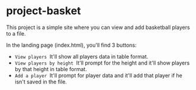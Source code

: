 # project-basket
This project is a simple site where you can view and add basketball players to a file.

In the landing page (index.html), you'll find 3 buttons:
- `View players`&nbsp;&nbsp;It'll show all players data in table format.
- `View players by height`&nbsp;&nbsp;It'll prompt for the height and it'll show players by that height in table format.
- `Add a player`&nbsp;&nbsp;It'll prompt for player data and it'll add that player if he isn't saved in the file.
